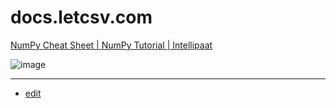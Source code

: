 # docs.letcsv.com

[NumPy Cheat Sheet | NumPy Tutorial | Intellipaat](https://intellipaat.com/blog/tutorial/python-tutorial/numpy-cheat-sheet/)

![image](https://user-images.githubusercontent.com/5669657/224489867-1118e8cd-ccf4-4306-a8db-b8fd9efe6993.png)


---

+ [edit](https://github.com/letcsv/docs/edit/main/README.md)
